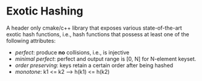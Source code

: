 # Exotic Hashing

A header only cmake/c++ library that exposes various state-of-the-art
exotic hash functions, i.e., hash functions that possess at least one
of the following attributes:

* *perfect*: produce **no** collisions, i.e., is injective
* *minimal perfect*: perfect and output range is [0, N] for N-element keyset.
* *order preserving*: keys retain a certain order after being hashed
* *monotone*: k1 <= k2 -->  h(k1) <= h(k2)
